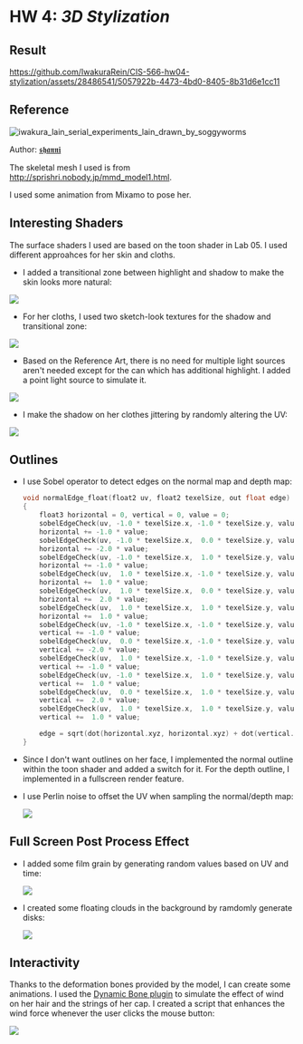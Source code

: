 # HW 4: *3D Stylization*

## Result

https://github.com/IwakuraRein/CIS-566-hw04-stylization/assets/28486541/5057922b-4473-4bd0-8405-8b31d6e1cc11

## Reference

![iwakura_lain_serial_experiments_lain_drawn_by_soggyworms](https://github.com/IwakuraRein/CIS-566-hw04-stylization/assets/28486541/42406586-bb2a-4810-82d5-50da0f907d2e)

Author: [𝖘𝖍𝖆𝖓𝖓𝖎](https://twitter.com/soggyworms)

The skeletal mesh I used is from http://sprishri.nobody.jp/mmd_model1.html.

I used some animation from Mixamo to pose her.

## Interesting Shaders

The surface shaders I used are based on the toon shader in Lab 05. I used different approahces for her skin and cloths.

- I added a transitional zone between highlight and shadow to make the skin looks more natural:

![](Doc/2.png)

- For her cloths, I used two sketch-look textures for the shadow and transitional zone:

![](Doc/1.png)

- Based on the Reference Art, there is no need for multiple light sources aren't needed except for the can which has additional highlight. I added a point light source to simulate it.

![](Doc/3.png)

- I make the shadow on her clothes jittering by randomly altering the UV:

![](Doc/4.gif)

## Outlines

- I use Sobel operator to detect edges on the normal map and depth map:

    ```C
    void normalEdge_float(float2 uv, float2 texelSize, out float edge)
    {
        float3 horizontal = 0, vertical = 0, value = 0;
        sobelEdgeCheck(uv, -1.0 * texelSize.x, -1.0 * texelSize.y, value);
        horizontal += -1.0 * value;
        sobelEdgeCheck(uv, -1.0 * texelSize.x,  0.0 * texelSize.y, value);
        horizontal += -2.0 * value;
        sobelEdgeCheck(uv, -1.0 * texelSize.x,  1.0 * texelSize.y, value);
        horizontal += -1.0 * value;
        sobelEdgeCheck(uv,  1.0 * texelSize.x, -1.0 * texelSize.y, value);
        horizontal +=  1.0 * value;
        sobelEdgeCheck(uv,  1.0 * texelSize.x,  0.0 * texelSize.y, value);
        horizontal +=  2.0 * value;
        sobelEdgeCheck(uv,  1.0 * texelSize.x,  1.0 * texelSize.y, value);
        horizontal +=  1.0 * value;
        sobelEdgeCheck(uv, -1.0 * texelSize.x, -1.0 * texelSize.y, value);
        vertical += -1.0 * value;
        sobelEdgeCheck(uv,  0.0 * texelSize.x, -1.0 * texelSize.y, value);
        vertical += -2.0 * value;
        sobelEdgeCheck(uv,  1.0 * texelSize.x, -1.0 * texelSize.y, value);
        vertical += -1.0 * value;
        sobelEdgeCheck(uv, -1.0 * texelSize.x,  1.0 * texelSize.y, value);
        vertical +=  1.0 * value;
        sobelEdgeCheck(uv,  0.0 * texelSize.x,  1.0 * texelSize.y, value);
        vertical +=  2.0 * value;
        sobelEdgeCheck(uv,  1.0 * texelSize.x,  1.0 * texelSize.y, value);
        vertical +=  1.0 * value;

        edge = sqrt(dot(horizontal.xyz, horizontal.xyz) + dot(vertical.xyz, vertical.xyz));
    }
    ```

- Since I don't want outlines on her face, I implemented the normal outline within the toon shader and added a switch for it. For the depth outline, I implemented in a fullscreen render feature.

- I use Perlin noise to offset the UV when sampling the normal/depth map:

    ![](Doc/5.png)

## Full Screen Post Process Effect

- I added some film grain by generating random values based on UV and time:

    ![](Doc/7.gif)

- I created some floating clouds in the background by ramdomly generate disks:

    ![](Doc/8.png)

## Interactivity

Thanks to the deformation bones provided by the model, I can create some animations. I used the [Dynamic Bone plugin](https://assetstore.unity.com/packages/tools/animation/dynamic-bone-16743) to simulate the effect of wind on her hair and the strings of her cap. I created a script that enhances the wind force whenever the user clicks the mouse button:

![](Doc/9.gif)